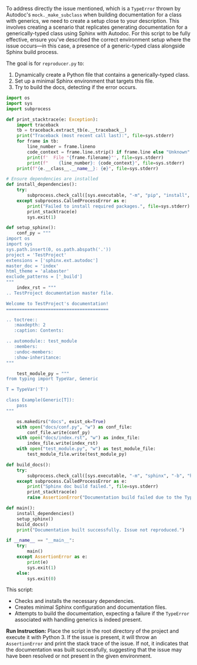 To address directly the issue mentioned, which is a `TypeError` thrown by Autodoc's `mock._make_subclass` when building documentation for a class with generics, we need to create a setup close to your description. This involves creating a scenario that replicates generating documentation for a generically-typed class using Sphinx with Autodoc. For this script to be fully effective, ensure you've described the correct environment setup where the issue occurs—in this case, a presence of a generic-typed class alongside Sphinx build process.

The goal is for `reproducer.py` to:
1. Dynamically create a Python file that contains a generically-typed class.
2. Set up a minimal Sphinx environment that targets this file.
3. Try to build the docs, detecting if the error occurs.

```python
import os
import sys
import subprocess

def print_stacktrace(e: Exception):
    import traceback
    tb = traceback.extract_tb(e.__traceback__)
    print("Traceback (most recent call last):", file=sys.stderr)
    for frame in tb:
        line_number = frame.lineno
        code_context = frame.line.strip() if frame.line else "Unknown"
        print(f'  File "{frame.filename}"', file=sys.stderr)
        print(f"    {line_number}: {code_context}", file=sys.stderr)
    print(f"{e.__class__.__name__}: {e}", file=sys.stderr)

# Ensure dependencies are installed
def install_dependencies():
    try:
        subprocess.check_call([sys.executable, "-m", "pip", "install", "sphinx", "pyhamcrest", "selenium", "typing_extensions"])
    except subprocess.CalledProcessError as e:
        print("Failed to install required packages.", file=sys.stderr)
        print_stacktrace(e)
        sys.exit(1)

def setup_sphinx():
    conf_py = """
import os
import sys
sys.path.insert(0, os.path.abspath('.'))
project = 'TestProject'
extensions = ['sphinx.ext.autodoc']
master_doc = 'index'
html_theme = 'alabaster'
exclude_patterns = ['_build']
"""
    index_rst = """
.. TestProject documentation master file.

Welcome to TestProject's documentation!
=======================================

.. toctree::
   :maxdepth: 2
   :caption: Contents:

.. automodule:: test_module
   :members:
   :undoc-members:
   :show-inheritance:
"""

    test_module_py = """
from typing import TypeVar, Generic

T = TypeVar('T')

class Example(Generic[T]):
    pass
"""

    os.makedirs("docs", exist_ok=True)
    with open("docs/conf.py", "w") as conf_file:
        conf_file.write(conf_py)
    with open("docs/index.rst", "w") as index_file:
        index_file.write(index_rst)
    with open("test_module.py", "w") as test_module_file:
        test_module_file.write(test_module_py)

def build_docs():
    try:
        subprocess.check_call([sys.executable, "-m", "sphinx", "-b", "html", "docs", "docs/_build"])
    except subprocess.CalledProcessError as e:
        print("Sphinx doc build failed.", file=sys.stderr)
        print_stacktrace(e)
        raise AssertionError("Documentation build failed due to the TypeError with generics.")

def main():
    install_dependencies()
    setup_sphinx()
    build_docs()
    print("Documentation built successfully. Issue not reproduced.")

if __name__ == "__main__":
    try:
        main()
    except AssertionError as e:
        print(e)
        sys.exit(1)
    else:
        sys.exit(0)
```

This script:
- Checks and installs the necessary dependencies.
- Creates minimal Sphinx configuration and documentation files.
- Attempts to build the documentation, expecting a failure if the `TypeError` associated with handling generics is indeed present.

**Run Instruction:**
Place the script in the root directory of the project and execute it with Python 3. If the issue is present, it will throw an `AssertionError` and print the stack trace of the issue. If not, it indicates that the documentation was built successfully, suggesting that the issue may have been resolved or not present in the given environment.